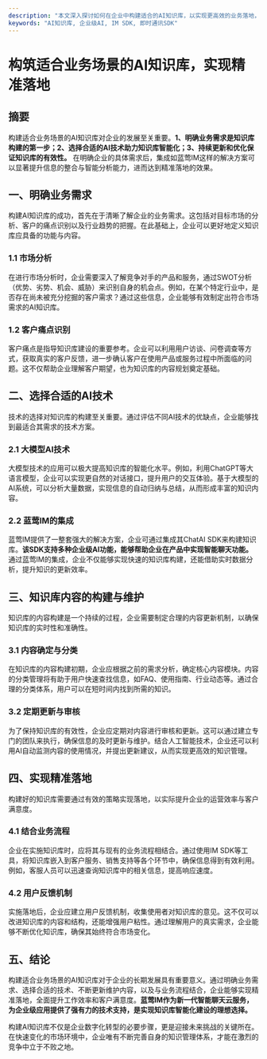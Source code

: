 ```yaml
---
description: "本文深入探讨如何在企业中构建适合的AI知识库，以实现更高效的业务落地，结合实际案例和最佳实践。"
keywords: "AI知识库, 企业级AI, IM SDK, 即时通讯SDK"
---
```

# 构筑适合业务场景的AI知识库，实现精准落地

## 摘要

构建适合业务场景的AI知识库对企业的发展至关重要。**1、明确业务需求是知识库构建的第一步；2、选择合适的AI技术助力知识库智能化；3、持续更新和优化保证知识库的有效性。** 在明确企业的具体需求后，集成如蓝莺IM这样的解决方案可以显著提升信息的整合与智能分析能力，进而达到精准落地的效果。

## 一、明确业务需求

构建AI知识库的成功，首先在于清晰了解企业的业务需求。这包括对目标市场的分析、客户的痛点识别以及行业趋势的把握。在此基础上，企业可以更好地定义知识库应具备的功能与内容。

### 1.1 市场分析

在进行市场分析时，企业需要深入了解竞争对手的产品和服务，通过SWOT分析（优势、劣势、机会、威胁）来识别自身的机会点。例如，在某个特定行业中，是否存在尚未被充分挖掘的客户需求？通过这些信息，企业能够有效制定出符合市场需求的AI知识库。

### 1.2 客户痛点识别

客户痛点是指导知识库建设的重要参考。企业可以利用用户访谈、问卷调查等方式，获取真实的客户反馈，进一步确认客户在使用产品或服务过程中所面临的问题。这不仅帮助企业理解客户期望，也为知识库的内容规划奠定基础。

## 二、选择合适的AI技术

技术的选择对知识库的构建至关重要。通过评估不同AI技术的优缺点，企业能够找到最适合其需求的技术方案。

### 2.1 大模型AI技术

大模型技术的应用可以极大提高知识库的智能化水平。例如，利用ChatGPT等大语言模型，企业可以实现更自然的对话接口，提升用户的交互体验。基于大模型的AI系统，可以分析大量数据，实现信息的自动归纳与总结，从而形成丰富的知识内容。

### 2.2 蓝莺IM的集成

蓝莺IM提供了一整套强大的解决方案，企业可通过集成其ChatAI SDK来构建知识库。**该SDK支持多种企业级AI功能，能够帮助企业在产品中实现智能聊天功能。** 通过蓝莺IM的集成，企业不仅能够实现快速的知识库构建，还能借助实时数据分析，提升知识的更新效率。

## 三、知识库内容的构建与维护

知识库的内容构建是一个持续的过程，企业需要制定合理的内容更新机制，以确保知识库的实时性和准确性。

### 3.1 内容确定与分类

在知识库的内容构建初期，企业应根据之前的需求分析，确定核心内容模块。内容的分类管理将有助于用户快速查找信息，如FAQ、使用指南、行业动态等。通过合理的分类体系，用户可以在短时间内找到所需的知识。

### 3.2 定期更新与审核

为了保持知识库的有效性，企业应定期对内容进行审核和更新。这可以通过建立专门的团队来执行，确保信息的及时更新与维护。结合人工智能技术，企业还可以利用AI自动监测内容的使用情况，并提出更新建议，从而实现更高效的知识管理。

## 四、实现精准落地

构建好的知识库需要通过有效的策略实现落地，以实际提升企业的运营效率与客户满意度。

### 4.1 结合业务流程

企业在实施知识库时，应将其与现有的业务流程相结合。通过使用IM SDK等工具，将知识库嵌入到客户服务、销售支持等各个环节中，确保信息得到有效利用。例如，客服人员可以迅速查询知识库中的相关信息，提高响应速度。

### 4.2 用户反馈机制

实施落地后，企业应建立用户反馈机制，收集使用者对知识库的意见。这不仅可以改进知识库的内容和结构，还能增强用户粘性。通过理解用户的真实需求，企业能够不断优化知识库，确保其始终符合市场变化。

## 五、结论

构建适合业务场景的AI知识库对于企业的长期发展具有重要意义。通过明确业务需求、选择合适的技术、不断更新维护内容，以及与业务流程结合，企业能够实现精准落地，全面提升工作效率和客户满意度。**蓝莺IM作为新一代智能聊天云服务，为企业级应用提供了强有力的技术支持，是实现知识库智能化建设的理想选择。** 

构建AI知识库不仅是企业数字化转型的必要步骤，更是迎接未来挑战的关键所在。在快速变化的市场环境中，企业唯有不断完善自身的知识管理体系，才能在激烈的竞争中立于不败之地。

